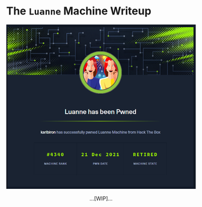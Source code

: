 # The `Luanne` Machine Writeup

![luanne_pwned](/assets/luanne_pwned.png)

<p align="center">
...[WIP]...
</p>
